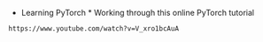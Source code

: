 * Learning PyTorch *
Working through this online PyTorch tutorial
~~~
https://www.youtube.com/watch?v=V_xro1bcAuA
~~~

